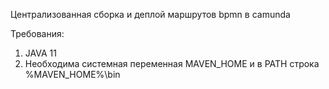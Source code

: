 Централизованная сборка и деплой маршрутов bpmn в camunda

Требования:
1. JAVA 11 
2. Необходима системная переменная MAVEN_HOME и в PATH строка %MAVEN_HOME%\bin
